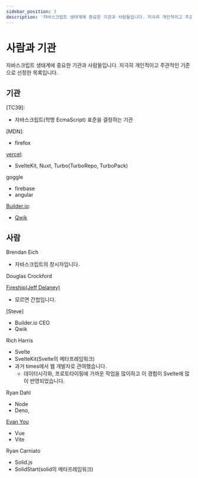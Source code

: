 ```yaml
---
sidebar_position: 3
description: '자바스크립트 생태계에 중요한 기관과 사람들입니다. 지극히 개인적이고 주관적인 기준으로 선정한 목록입니다.'
---
```


# 사람과 기관

자바스크립트 생태계에 중요한 기관과 사람들입니다. 지극히 개인적이고 주관적인 기준으로 선정한 목록입니다.

## 기관

[TC39]:

- 자바스크립트(학명 EcmaScript) 표준을 결정하는 기관

[MDN]:

- firefox

[vercel](https://vercel.com/):

- SvelteKit, Nuxt, Turbo(TurboRepo, TurboPack)

goggle

- firebase
- angular
<!-- golang -->

[Builder.io](http://www.builder.io/):

- [Qwik](https://github.com/BuilderIO/qwik)

## 사람

Brendan Eich

- 자바스크립트의 창시자입니다.

Douglas Crockford

[Fireship(Jeff Delaney)](https://www.youtube.com/channel/UCsBjURrPoezykLs9EqgamOA)

- 모르면 간첩입니다.

[Steve]

- Builder.io CEO
- Qwik

Rich Harris

- Svelte
- SvelteKit(Svelte의 메타프레임워크)
- 과거 times에서 웹 개발자로 관여했습니다.
  - 데이터시각화, 프로토타이핑에 가까운 작업을 많이하고 이 경험이 Svelte에 많이 반영되었습니다.

Ryan Dahl

- Node
- Deno,

[Evan You](https://evanyou.me/)

- Vue
- Vite

Ryan Carniato

- Solid.js
- SolidStart(solid의 메타프레임워크)
